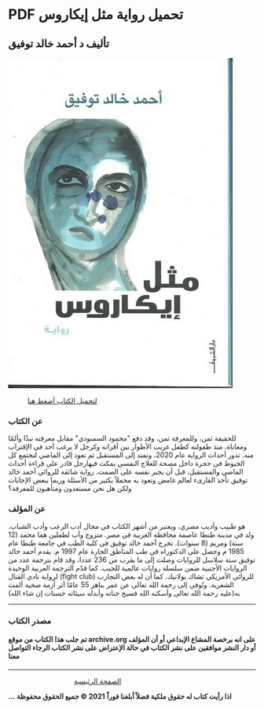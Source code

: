 #  PDF تحميل رواية مثل إيكاروس 
## تأليف د أحمد خالد توفيق
![](https://raw.githubusercontent.com/iqraa4u/iqraa4u.github.io/main/images%20-%202021-05-16T093938.630.jpeg)

&nbsp; &nbsp; &nbsp; &nbsp; &nbsp; [لتحميل الكتاب أضغط هنا ](https://foulabook.com/book/downloading/390912101)
### عن الكتاب 
للحقيقة ثمن، وللمعرفة ثمن، وقد دفع "محمود السمنودي" مقابل معرفته نبذًا وألمًا ومعاناة، منذ طفولته كطفل غريب الأطوار بين أقرانه وكرجل لا يرغب أحد في الإقتراب منه.
تدور أحداث الرواية عام 2020، وتمتد إلى المستقبل ثم تعود إلى الماضي لتجتمع كل الخيوط فى حجرة داخل مصحة للعلاج النفسي يمكث فيهارجل قادر على قراءة أحداث الماضي والمستقبل، قبل أن يجبر نفسه على الصمت.
رواية شائقة للروائي أحمد خالد توفيق تأخذ القارىء لعالم غامض وتعود به محملاً بكثير من الأسئلة وربما ببعض الإجابات ولكن هل نحن مستعدون ومتأهبون للمعرفة؟
### عن المؤلف 
هو طبيب وأديب مصري، ويعتبر من أشهر الكتاب في مجال أدب الرعب وأدب الشباب. ولد في مدينة طنطا عاصمة محافظة الغربية في مصر. متزوج وأب لطفلين هما محمد (12 سنة) ومريم (8 سنوات).
تخرج أحمد خالد توفيق في كلية الطب في جامعة طنطا عام 1985 م وحصل على الدكتوراه في طب المناطق الحارة عام 1997 م. يقدم أحمد خالد توفيق ستة سلاسل للروايات وصلت إلى ما يقرب من 236 عددا، وقد قام بترجمة عدد من الروايات الأجنبية ضمن سلسلة روايات عالمية للجيب. كما قدّم الترجمة العربية الوحيدة لرواية نادي القتال (fight club) للروائي الأمريكي تشاك بولانيك. كما أن له بعض التجارب الشعرية.
وتُوفى إلى رحمة الله تعالى عن عمر يناهز 55 عامًا أثر أزمة صحية ألمت به(عليه رحمة الله تعالى وأسكنه الله فسيح جناته وأبدله سيئاته حسنات إن شاء الله)


------

### مصدر الكتاب
#### تم جلب هذا الكتاب من موقع archive.org على انه برخصة المشاع الإبداعي أو أن المؤلف أو دار النشر موافقين على نشر الكتاب في حالة الإعتراض على نشر الكتاب الرجاء التواصل معنا

------
&nbsp; &nbsp; &nbsp; &nbsp; &nbsp; &nbsp; &nbsp; &nbsp;&nbsp;&nbsp; &nbsp; &nbsp; &nbsp; &nbsp; &nbsp; &nbsp; &nbsp; &nbsp;   [ الصفحة الرئيسية ](https://iqraa4u.me/)   

**... اذا رأيت كتاب له حقوق ملكية فضلاً أبلغنا فوراً**
**2021 © جميع الحقوق محفوظة**
